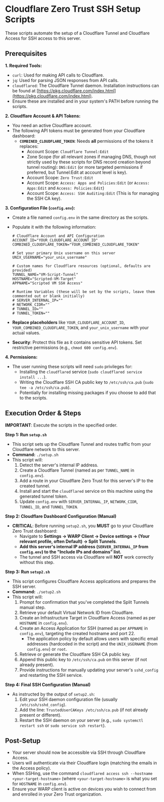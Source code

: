 # Cloudflare Zero Trust SSH Setup Scripts

These scripts automate the setup of a Cloudflare Tunnel and Cloudflare Access for SSH access to this server.

## Prerequisites

**1. Required Tools:**
   - `curl`: Used for making API calls to Cloudflare.
   - `jq`: Used for parsing JSON responses from API calls.
   - `cloudflared`: The Cloudflare Tunnel daemon. Installation instructions can be found at [https://pkg.cloudflare.com/index.html](https://pkg.cloudflare.com/index.html).
   - Ensure these are installed and in your system's PATH before running the scripts.

**2. Cloudflare Account & API Tokens:**
   - You need an active Cloudflare account.
   - The following API tokens must be generated from your Cloudflare dashboard:
     - **`COMBINED_CLOUDFLARE_TOKEN`**: Needs **all** permissions of the tokens it replaces:
       - Account Scope: `Cloudflare Tunnel:Edit`
       - Zone Scope (for all relevant zones if managing DNS, though not strictly used by these scripts for DNS record creation beyond tunnel routing): `DNS:Edit` (or more targeted permissions if preferred, but Tunnel:Edit at account level is key).
       - Account Scope: `Zero Trust:Edit`
       - Account Scope: `Access: Apps and Policies:Edit` (or `Access: Apps:Edit` and `Access: Policies:Edit`)
       - Account Scope: `Access: SSH Auditing:Edit` (This is for managing the SSH CA key).

**3. Configuration File (`config.env`):**
   - Create a file named `config.env` in the same directory as the scripts.
   - Populate it with the following information:

     ```env
     # Cloudflare Account and API Configuration
     ACCOUNT_ID="YOUR_CLOUDFLARE_ACCOUNT_ID"
     COMBINED_CLOUDFLARE_TOKEN="YOUR_COMBINED_CLOUDFLARE_TOKEN"

     # Set your primary Unix username on this server
     UNIX_USERNAME="your_unix_username"

     # Custom names for Cloudflare resources (optional, defaults are provided)
     TUNNEL_NAME="VM-Script-Tunnel"
     HOSTNAME="Scripted-VM-Target"
     APPNAME="Scripted VM SSH Access"

     # Runtime Variables (these will be set by the scripts, leave them commented out or blank initially)
     # SERVER_INTERNAL_IP=""
     # NETWORK_CIDR=""
     # TUNNEL_ID=""
     # TUNNEL_TOKEN=""
     ```
   - **Replace placeholders** like `YOUR_CLOUDFLARE_ACCOUNT_ID`, `YOUR_COMBINED_CLOUDFLARE_TOKEN`, and `your_unix_username` with your actual values.
   - **Security**: Protect this file as it contains sensitive API tokens. Set restrictive permissions (e.g., `chmod 600 config.env`).

**4. Permissions:**
   - The user running these scripts will need `sudo` privileges for:
     - Installing the `cloudflared` service (`sudo cloudflared service install ...`).
     - Writing the Cloudflare SSH CA public key to `/etc/ssh/ca.pub` (`sudo tee -a /etc/ssh/ca.pub`).
     - Potentially for installing missing packages if you choose to add that to the scripts.

## Execution Order & Steps

**IMPORTANT**: Execute the scripts in the specified order.

**Step 1: Run `setup.sh`**
   - This script sets up the Cloudflare Tunnel and routes traffic from your Cloudflare network to this server.
   - **Command:** `./setup.sh`
   - This script will:
     1. Detect the server's internal IP address.
     2. Create a Cloudflare Tunnel (named as per `TUNNEL_NAME` in `config.env`).
     3. Add a route in your Cloudflare Zero Trust for this server's IP to the created tunnel.
     4. Install and start the `cloudflared` service on this machine using the generated tunnel token.
     5. Update `config.env` with `SERVER_INTERNAL_IP`, `NETWORK_CIDR`, `TUNNEL_ID`, and `TUNNEL_TOKEN`.

**Step 2: Cloudflare Dashboard Configuration (Manual)**
   - **CRITICAL**: Before running `setup2.sh`, you **MUST** go to your Cloudflare Zero Trust dashboard:
     - Navigate to **Settings -> WARP Client -> Device settings -> (Your relevant profile, often Default) -> Split Tunnels**.
     - **Add this server's internal IP address (`SERVER_INTERNAL_IP` from `config.env`) to the "Include IPs and domains" list.**
     - The tunnel and SSH access via Cloudflare will **NOT** work correctly without this step.

**Step 3: Run `setup2.sh`**
   - This script configures Cloudflare Access applications and prepares the SSH server.
   - **Command:** `./setup2.sh`
   - This script will:
     1. Prompt for confirmation that you've completed the Split Tunnels manual step.
     2. Retrieve your default Virtual Network ID from Cloudflare.
     3. Create an Infrastructure Target in Cloudflare Access (named as per `HOSTNAME` in `config.env`).
     4. Create an Access Application for SSH (named as per `APPNAME` in `config.env`), targeting the created hostname and port 22.
        - The application policy by default allows users with specific email addresses (hardcoded in the script) and the `UNIX_USERNAME` (from `config.env`) or `root`.
     5. Retrieve or generate the Cloudflare SSH CA public key.
     6. Append this public key to `/etc/ssh/ca.pub` on this server (if not already present).
     7. Provide instructions for manually updating your server's `sshd_config` and restarting the SSH service.

**Step 4: Final SSH Configuration (Manual)**
   - As instructed by the output of `setup2.sh`:
     1. Edit your SSH daemon configuration file (usually `/etc/ssh/sshd_config`).
     2. Add the line: `TrustedUserCAKeys /etc/ssh/ca.pub` (if not already present or different).
     3. Restart the SSH daemon on your server (e.g., `sudo systemctl restart ssh` or `sudo service ssh restart`).

## Post-Setup

- Your server should now be accessible via SSH through Cloudflare Access.
- Users will authenticate via their Cloudflare login (matching the emails in the Access policy).
- When SSHing, use the command `cloudflared access ssh --hostname <your-target-hostname>` (where `<your-target-hostname>` is what you set for `HOSTNAME` in `config.env`).
- Ensure your WARP client is active on devices you wish to connect from and enrolled in your Zero Trust organization. 